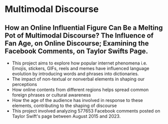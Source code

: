 # Multimodal Discourse
## How an Online Influential Figure Can Be a Melting Pot of Multimodal Discourse? The Influence of Fan Age, on Online Discourse; Examining the Facebook Comments, on Taylor Swifts Page.

* This project aims to explore how popular internet phenomena i.e. Emojis, stickers, GIFs, reels and memes have influenced language evolution by introducing words and phrases into dictionaries. 
* The impact of non-textual or nonverbal elements in shaping our perceptions
* How online contents from different regions helps spread common foreign phrases or cultural awareness
* How the age of the audience has involved in response to these elements, contributing to the shaping of discourse
* This project involved analyzing 577653 Facebook comments posted on Taylor Swift's page between August 2015 and 2023.
